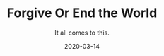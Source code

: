 ---
#NOTES: don't use "#" or ":" those mess with the code
# What is the name of the episode?
title: Forgive Or End the World
# What is the subtotitle of the episode? this will show up in the
subtitle: It all comes to this.

# NO CHANGE don't change this 
#VVVVVVVVVVVVVVVVVVVVVVVVVVVVVVVVVVVVVVVVVVVVVVV
layout: default
comments: true

# Add +1 to the latest episode. This controls where in the grid the episode will show up
#e.g if the latest episode is number 8, this episode should be number 9
modal-id: 2
# Creation date
date: 2020-03-14
#main image. image should go in img/portfolio
img: endworld.png
#thumbnail image. image should go in img/portfolio
thumbnail: endworld-thumbnail.png
#description of the image when hoving over, useful to the visually impaired
alt:
#date that will be displayed
project-date: Mar 2020
#who participated?
guests: Lilian - Mark - Paul
#noir, sci-fi and such
genre: Disaster

description: This week, join Lilian Shen and Mark Skinner of ZMACK Shanghai and Paul as they race against the world to avert .... the end times.

#link to the individual episodes in each platform
spoti-link: https://open.spotify.com/episode/4PB8hQBlg3L78AkE3gN05U
apple-link: https://podcasts.apple.com/us/podcast/forgive-or-end-the-world-the-offer-episode-2/id1501625817?i=1000468447930
tunein-link: https://www.stitcher.com/podcast/the-offer-an-improv-podcast/e/67865061
switcher-link: https://tunein.com/podcasts/Comedy-Podcasts/The-Offer-p1300957/?topicId=139628612

---
